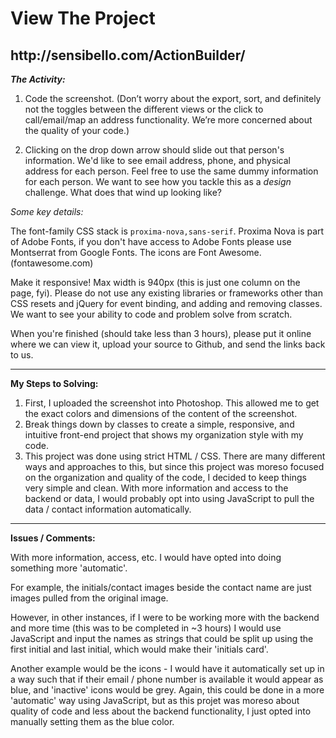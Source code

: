 <h1> View The Project </h1>
<h2> http://sensibello.com/ActionBuilder/ </h2>

<strong>*The Activity:*</strong>

1) Code the screenshot. 
    (Don’t worry about the export, sort, and definitely not the toggles between the different views or the click to         
    call/email/map an address functionality. We’re more concerned about the quality of your code.) 

2) Clicking on the drop down arrow should slide out that person's information. We'd like to see email address, phone, and physical address for each person. Feel free to use the same dummy information for each person.  We want to see how you tackle this as a *design* challenge. What does that wind up looking like?  

*Some key details:*

The font-family CSS stack is `proxima-nova,sans-serif`. Proxima Nova is part of Adobe Fonts, if you don't have access to Adobe Fonts please use Montserrat from Google Fonts. The icons are Font Awesome. (fontawesome.com)
 
Make it responsive! Max width is 940px (this is just one column on the page, fyi). Please do not use any existing libraries or frameworks other than CSS resets and jQuery for event binding, and adding and removing classes. We want to see your ability to code and problem solve from scratch. 

When you're finished (should take less than 3 hours), please put it online where we can view it, upload your source to Github, and send the links back to us.

****************************

<strong>My Steps to Solving:</strong>
1) First, I uploaded the screenshot into Photoshop. This allowed me to get the exact colors and dimensions of the content of the screenshot.
2) Break things down by classes to create a simple, responsive, and intuitive front-end project that shows my organization style with my code.
3) This project was done using strict HTML / CSS. There are many different ways and approaches to this, but since this project was moreso focused on the organization and  quality of the code, I decided to keep things very simple and clean. With more information and access to the backend or data, I would probably opt into using JavaScript to pull the data / contact information automatically. 

****************************

<strong>Issues / Comments:</strong>

With more information, access, etc. I would have opted into doing something more 'automatic'. 

For example, the initials/contact images beside the contact name are just images pulled from the original image. 

However, in other instances, if I were to be working more with the backend and more time (this was to be completed in ~3 hours) I would use JavaScript and input the names as strings that could be split up using the first initial and last initial, which would make their 'initials card'. 

Another example would be the icons - I would have it automatically set up in a way such that if their email / phone number is available it would appear as blue, and 'inactive' icons would be grey. Again, this could be done in a more 'automatic' way using JavaScript, but as this projet was moreso about quality of code and less about the backend functionality, I just opted into manually setting them as the blue color. 

